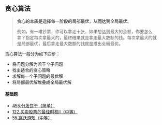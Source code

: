 ## 贪心算法

> **贪心的本质是选择每一阶段的局部最优，从而达到全局最优**。
>
> 例如，有一堆钞票，你可以拿走十张，如果想达到最大的金额，你要怎么拿？指定每次拿最大的，最终结果就是拿走最大数额的钱。每次拿最大的就是局部最优，最后拿走最大数额的钱就是推出全局最优。

贪心算法一般分为如下四步：

- 将问题分解为若干个子问题
- 找出适合的贪心策略
- 求解每一个子问题的最优解
- 将局部最优解堆叠成全局最优解

#### 基础题

- [455.分发饼干（简单）](https://github.com/Capactity/blog/blob/master/algorithm/贪心算法/455-分发饼干.md)
- [122.买卖股票的最佳时机II（中等）](https://github.com/Capactity/blog/blob/master/algorithm/贪心算法/122-买卖股票的最佳时机II.md)
- [55.跳跃游戏（中等）](https://github.com/Capactity/blog/blob/master/algorithm/贪心算法/55-跳跃游戏.md)

